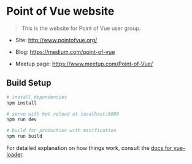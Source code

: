 Point of Vue website
===

> This is the website for Point of Vue user group.

- Site: http://www.pointofvue.org/

- Blog: https://medium.com/point-of-vue

- Meetup page: https://www.meetup.com/Point-of-Vue/

## Build Setup

``` bash
# install dependencies
npm install

# serve with hot reload at localhost:8080
npm run dev

# build for production with minification
npm run build
```

For detailed explanation on how things work, consult the [docs for vue-loader](http://vuejs.github.io/vue-loader).